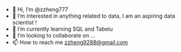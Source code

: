 - 👋 Hi, I’m @zzheng777
- 👀 I’m interested in anything related to data, I am an aspiring data scientist !
- 🌱 I’m currently learning SQL and Tabelu
- 💞️ I’m looking to collaborate on ...
- 📫 How to reach me zzheng9288@gmail.com

<!---
zzheng777/zzheng777 is a ✨ special ✨ repository because its `README.md` (this file) appears on your GitHub profile.
You can click the Preview link to take a look at your changes.
--->
